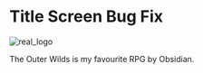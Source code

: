 # Title Screen Bug Fix

![real_logo](https://user-images.githubusercontent.com/22628069/161213150-0a378fae-7111-48cf-8c5d-e279d0537133.png)

The Outer Wilds is my favourite RPG by Obsidian.
